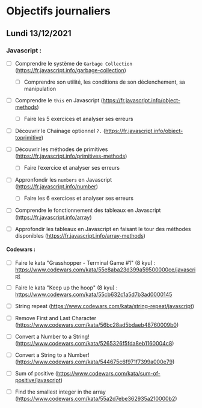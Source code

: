 # Objectifs journaliers

## Lundi 13/12/2021 


### Javascript :

* [ ] Comprendre le système de `Garbage Collection` (https://fr.javascript.info/garbage-collection)
  * [ ] Comprendre son utilité, les conditions de son déclenchement, sa manipulation
* [ ] Comprendre le `this` en Javascript (https://fr.javascript.info/object-methods)
  * [ ] Faire les 5 exercices et analyser ses erreurs
* [ ] Découvrir le Chaînage optionnel `?.` (https://fr.javascript.info/object-toprimitive)
* [ ] Découvrir les méthodes de primitives (https://fr.javascript.info/primitives-methods)
  * [ ] Faire l’exercice et analyser ses erreurs
* [ ] Appronfondir les `numbers` en Javascript (https://fr.javascript.info/number)
  * [ ] Faire les 6 exercices et analyser ses erreurs
* [ ] Comprendre le fonctionnement des tableaux en Javascript (https://fr.javascript.info/array)
* [ ] Approfondir les tableaux en Javascript en faisant le tour des méthodes disponibles (https://fr.javascript.info/array-methods)




#### Codewars :

* [ ] Faire le kata "Grasshopper - Terminal Game #1" (8 kyu) : https://www.codewars.com/kata/55e8aba23d399a59500000ce/javascript
* [ ] Faire le kata "Keep up the hoop" (8 kyu) : https://www.codewars.com/kata/55cb632c1a5d7b3ad0000145
* [ ] String repeat (https://www.codewars.com/kata/string-repeat/javascript)
* [ ] Remove First and Last Character (https://www.codewars.com/kata/56bc28ad5bdaeb48760009b0)
* [ ] Convert a Number to a String! (https://www.codewars.com/kata/5265326f5fda8eb1160004c8)
* [ ] Convert a String to a Number! (https://www.codewars.com/kata/544675c6f971f7399a000e79)
* [ ] Sum of positive (https://www.codewars.com/kata/sum-of-positive/javascript)
* [ ] Find the smallest integer in the array (https://www.codewars.com/kata/55a2d7ebe362935a210000b2)



